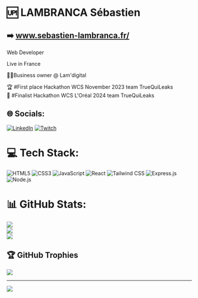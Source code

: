 
# 🆙 LAMBRANCA Sébastien 
## ➡️ www.sebastien-lambranca.fr/
Web Developer

Live in France 

👨‍💼Business owner @ Lam'digital <br>

🏆 #First place Hackathon WCS November 2023 team TrueQuiLeaks <br>
🥈 #Finalist Hackathon WCS L'Oréal 2024 team TrueQuiLeaks

## 🌐 Socials:
[![LinkedIn](https://img.shields.io/badge/LinkedIn-%230077B5.svg?logo=linkedin&logoColor=white)](https://linkedin.com/in/https://www.linkedin.com/in/s%C3%A9bastien-lambranca-46ab7025a/) [![Twitch](https://img.shields.io/badge/Twitch-%239146FF.svg?logo=Twitch&logoColor=white)](https://twitch.tv/.kyzek) 

# 💻 Tech Stack:
![HTML5](https://img.shields.io/badge/-HTML5-E34F26?style=for-the-badge&logo=html5&logoColor=white)
![CSS3](https://img.shields.io/badge/-CSS3-1572B6?style=for-the-badge&logo=css3&logoColor=white)
![JavaScript](https://img.shields.io/badge/-JavaScript-F7DF1E?style=for-the-badge&logo=javascript&logoColor=black)
![React](https://img.shields.io/badge/-React-61DAFB?style=for-the-badge&logo=react&logoColor=white)
![Tailwind CSS](https://img.shields.io/badge/-Tailwind_CSS-38B2AC?style=for-the-badge&logo=tailwind-css&logoColor=white)
![Express.js](https://img.shields.io/badge/Express.js-404D59?style=for-the-badge&logo=express&logoColor=white)
![Node.js](https://img.shields.io/badge/Node.js-339933?style=for-the-badge&logo=node.js&logoColor=white)


# 📊 GitHub Stats:
![](https://github-readme-stats.vercel.app/api?username=Lambseb&theme=vision-friendly-dark&hide_border=false&include_all_commits=false&count_private=false)<br/>
![](https://github-readme-streak-stats.herokuapp.com/?user=Lambseb&theme=vision-friendly-dark&hide_border=false)<br/>
![](https://github-readme-stats.vercel.app/api/top-langs/?username=Lambseb&theme=vision-friendly-dark&hide_border=false&include_all_commits=false&count_private=false&layout=compact)

## 🏆 GitHub Trophies
![](https://github-profile-trophy.vercel.app/?username=Lambseb&theme=radical&no-frame=false&no-bg=true&margin-w=4)

---
[![](https://visitcount.itsvg.in/api?id=Lambseb&icon=0&color=7)](https://visitcount.itsvg.in)

<!-- Proudly created with GPRM ( https://gprm.itsvg.in ) -->
